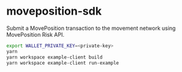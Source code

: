 # moveposition-sdk

Submit a MovePosition transaction to the movement network using
MovePosition Risk API.

```bash
export WALLET_PRIVATE_KEY=<private-key>
yarn
yarn workspace example-client build
yarn workspace example-client run-example
```
